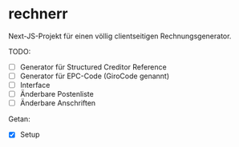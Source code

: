 # rechnerr

Next-JS-Projekt für einen völlig clientseitigen Rechnungsgenerator.


TODO:
- [ ] Generator für Structured Creditor Reference 
- [ ] Generator für EPC-Code (GiroCode genannt)
- [ ] Interface
- [ ] Änderbare Postenliste
- [ ] Änderbare Anschriften

Getan: 
- [x] Setup
